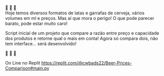 :beer: :beer: :beer:
<br>
Hoje temos diversos formatos de latas e garrafas de cerveja, vários volumes em ml e preços. Mas aí que mora o perigo!
O que pode parecer barato, pode estar muito caro!

Script inicial de um projeto que compare a razão entre preço e capacidade dos produtos e retorne qual o mais em conta!
Agora só compara dois, não tem interface... será desenvolvido!

:beer: :beer: :beer:

On Line no Replit
https://replit.com/@cwbads22/Beer-Prices-Comparison#main.py

